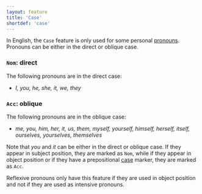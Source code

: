```yaml
---
layout: feature
title: 'Case'
shortdef: 'case'
---
```


In English, the `Case` feature is only used for some personal [pronouns](en-pos/PRON). Pronouns can be either in the direct or oblique case.
 
### `Nom`: direct

The following pronouns are in the direct case:

* _I, you, he, she, it, we, they_
  

### `Acc`: oblique

The following pronouns are in the oblique case:

* _me, you, him, her, it, us, them, myself, yourself, himself, herself, itself, ourselves, yourselves, themselves_

Note that _you_ and _it_ can be either in the direct or oblique case. If they appear in subject 
position, they are marked as `Nom`, while if they appear in object position or if they have a prepositional
[case](en-dep/case) marker, they are marked as `Acc`. 

Reflexive pronouns only have this feature if they are used in object position and not if they are used as intensive pronouns.



 
 
<!-- Interlanguage links updated Út zář 29 20:23:06 CEST 2020 -->
